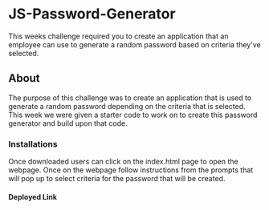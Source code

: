 # JS-Password-Generator
This weeks challenge required you to create an application that an employee can use to generate a random password based on criteria they've selected. 
## About
The purpose of this challenge was to create an application that is used to generate a random password depending on the criteria that is selected. This week we were given a starter code to work on to create this password generator and build upon that code.
### Installations 
Once downloaded users can click on the index.html page to open the webpage.
Once on the webpage follow instructions from the prompts that will pop up to select criteria for the password that will be created.
#### Deployed Link
